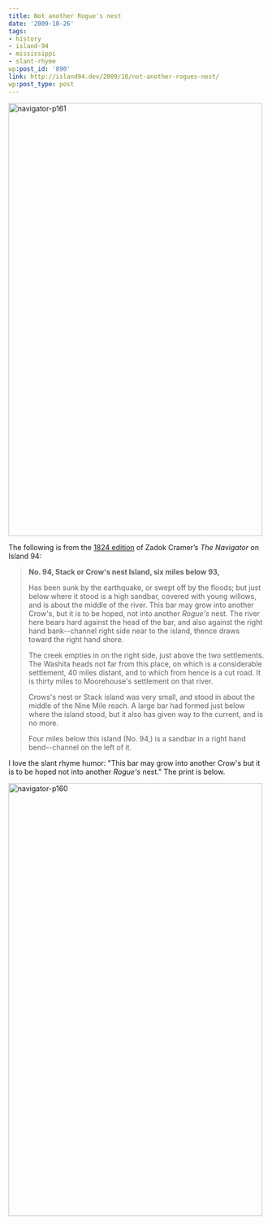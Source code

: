 ```yaml
---
title: Not another Rogue's nest
date: '2009-10-26'
tags:
- history
- island-94
- mississippi
- slant-rhyme
wp:post_id: '890'
link: http://island94.dev/2009/10/not-another-rogues-nest/
wp:post_type: post
---
```


<a href="http://www.island94.org/wp-content/uploads/2009/10/navigator-p161.jpeg"><img title="navigator-p161" src="http://www.island94.org/wp-content/uploads/2009/10/navigator-p161-500x851.jpg" alt="navigator-p161" width="500" height="851" /></a>

The following is from the <a href="http://digital.library.pitt.edu/cgi-bin/t/text/pageviewer-idx?c=pitttext;cc=pitttext;rgn=full%20text;idno=00aft2763m;didno=00aft2763m;view=image;seq=162;node=00aft2763m%3A16;page=root;size=s;frm=frameset; ">1824 edition</a> of Zadok Cramer’s <em>The Navigator</em> on Island 94:
<blockquote><strong>No. 94, Stack or Crow's nest Island, six miles below 93,</strong>

Has been sunk by the earthquake, or swept off by the floods; but just below where it stood is a high sandbar, covered with young willows, and is about the middle of the river. This bar may grow into another Crow's, but it is to be hoped, not into another <em>Rogue's</em> nest. The river here bears hard against the head of the bar, and also against the right hand bank--channel right side near to the island, thence draws toward the right hand shore.

The creek empties in on the right side, just above the two settlements. The Washita heads not far from this place, on which is a considerable settlement, 40 miles distant, and to which from hence is a cut road. It is thirty miles to Moorehouse's settlement on that river.

Crows's nest or Stack island was very small, and stood in about the middle of the Nine Mile reach. A large bar had formed just below where the island stood, but it also has given way to the current, and is no more.

Four miles below this island (No. 94,) is a sandbar in a right hand bend--channel on the left of it.</blockquote>
I love the slant rhyme humor: "This bar may grow into another Crow's but it is to be hoped not into another <em>Rogue's</em> nest." The print is below.

<a href="http://www.island94.org/wp-content/uploads/2009/10/navigator-p160.jpeg"><img class="aligncenter size-medium wp-image-892" title="navigator-p160" src="http://www.island94.org/wp-content/uploads/2009/10/navigator-p160-500x851.jpg" alt="navigator-p160" width="500" height="851" /></a>
